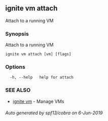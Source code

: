 ## ignite vm attach

Attach to a running VM

### Synopsis

Attach to a running VM

```
ignite vm attach [vm] [flags]
```

### Options

```
  -h, --help   help for attach
```

### SEE ALSO

* [ignite vm](ignite_vm.md)	 - Manage VMs

###### Auto generated by spf13/cobra on 6-Jun-2019
